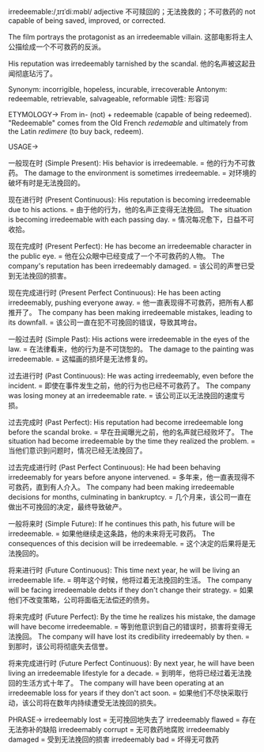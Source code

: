 irredeemable:/ˌɪrɪˈdiːməbl/
adjective
不可赎回的；无法挽救的；不可救药的
not capable of being saved, improved, or corrected.

The film portrays the protagonist as an irredeemable villain.
这部电影将主人公描绘成一个不可救药的反派。


His reputation was irredeemably tarnished by the scandal.
他的名声被这起丑闻彻底玷污了。


Synonym: incorrigible, hopeless, incurable, irrecoverable
Antonym: redeemable, retrievable, salvageable, reformable
词性: 形容词


ETYMOLOGY->
From in- (not) + redeemable (capable of being redeemed).  "Redeemable" comes from the Old French *redemable* and ultimately from the Latin *redimere* (to buy back, redeem).

USAGE->

一般现在时 (Simple Present):
His behavior is irredeemable. = 他的行为不可救药。
The damage to the environment is sometimes irredeemable. = 对环境的破坏有时是无法挽回的。

现在进行时 (Present Continuous):
His reputation is becoming irredeemable due to his actions. = 由于他的行为，他的名声正变得无法挽回。
The situation is becoming irredeemable with each passing day. = 情况每况愈下，日益不可收拾。


现在完成时 (Present Perfect):
He has become an irredeemable character in the public eye. = 他在公众眼中已经变成了一个不可救药的人物。
The company's reputation has been irredeemably damaged. = 该公司的声誉已受到无法挽回的损害。


现在完成进行时 (Present Perfect Continuous):
He has been acting irredeemably, pushing everyone away. = 他一直表现得不可救药，把所有人都推开了。
The company has been making irredeemable mistakes, leading to its downfall. = 该公司一直在犯不可挽回的错误，导致其垮台。


一般过去时 (Simple Past):
His actions were irredeemable in the eyes of the law. = 在法律看来，他的行为是不可饶恕的。
The damage to the painting was irredeemable. = 这幅画的损坏是无法修复的。


过去进行时 (Past Continuous):
He was acting irredeemably, even before the incident. = 即使在事件发生之前，他的行为也已经不可救药了。
The company was losing money at an irredeemable rate. = 该公司正以无法挽回的速度亏损。


过去完成时 (Past Perfect):
His reputation had become irredeemable long before the scandal broke. = 早在丑闻曝光之前，他的名声就已经败坏了。
The situation had become irredeemable by the time they realized the problem. = 当他们意识到问题时，情况已经无法挽回了。


过去完成进行时 (Past Perfect Continuous):
He had been behaving irredeemably for years before anyone intervened. = 多年来，他一直表现得不可救药，直到有人介入。
The company had been making irredeemable decisions for months, culminating in bankruptcy. =  几个月来，该公司一直在做出不可挽回的决定，最终导致破产。


一般将来时 (Simple Future):
If he continues this path, his future will be irredeemable. = 如果他继续走这条路，他的未来将无可救药。
The consequences of this decision will be irredeemable. = 这个决定的后果将是无法挽回的。


将来进行时 (Future Continuous):
This time next year, he will be living an irredeemable life. = 明年这个时候，他将过着无法挽回的生活。
The company will be facing irredeemable debts if they don't change their strategy. = 如果他们不改变策略，公司将面临无法偿还的债务。


将来完成时 (Future Perfect):
By the time he realizes his mistake, the damage will have become irredeemable. = 等到他意识到自己的错误时，损害将变得无法挽回。
The company will have lost its credibility irredeemably by then. = 到那时，该公司将彻底失去信誉。


将来完成进行时 (Future Perfect Continuous):
By next year, he will have been living an irredeemable lifestyle for a decade. = 到明年，他将已经过着无法挽回的生活方式十年了。
The company will have been operating at an irredeemable loss for years if they don't act soon. = 如果他们不尽快采取行动，该公司将在数年内持续遭受无法挽回的损失。


PHRASE->
irredeemably lost = 无可挽回地失去了
irredeemably flawed = 存在无法弥补的缺陷
irredeemably corrupt =  无可救药地腐败
irredeemably damaged =  受到无法挽回的损害
irredeemably bad =  坏得无可救药
